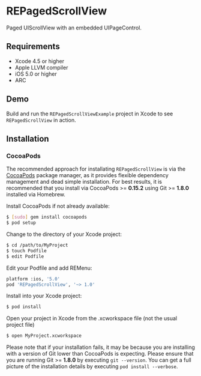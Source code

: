 # REPagedScrollView

Paged UIScrollView with an embedded UIPageControl.

## Requirements
* Xcode 4.5 or higher
* Apple LLVM compiler
* iOS 5.0 or higher
* ARC

## Demo

Build and run the `REPagedScrollViewExample` project in Xcode to see `REPagedScrollView` in action.

## Installation

### CocoaPods

The recommended approach for installating `REPagedScrollView` is via the [CocoaPods](http://cocoapods.org/) package manager, as it provides flexible dependency management and dead simple installation.
For best results, it is recommended that you install via CocoaPods >= **0.15.2** using Git >= **1.8.0** installed via Homebrew.

Install CocoaPods if not already available:

``` bash
$ [sudo] gem install cocoapods
$ pod setup
```

Change to the directory of your Xcode project:

``` bash
$ cd /path/to/MyProject
$ touch Podfile
$ edit Podfile
```

Edit your Podfile and add REMenu:

``` bash
platform :ios, '5.0'
pod 'REPagedScrollView', '~> 1.0'
```

Install into your Xcode project:

``` bash
$ pod install
```

Open your project in Xcode from the .xcworkspace file (not the usual project file)

``` bash
$ open MyProject.xcworkspace
```

Please note that if your installation fails, it may be because you are installing with a version of Git lower than CocoaPods is expecting. Please ensure that you are running Git >= **1.8.0** by executing `git --version`. You can get a full picture of the installation details by executing `pod install --verbose`.
